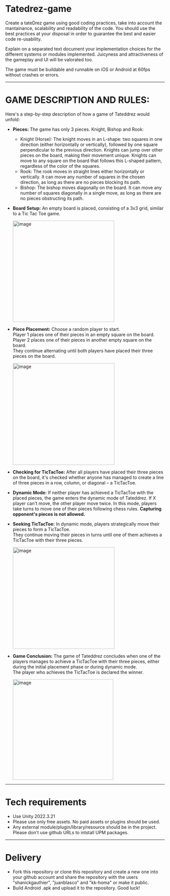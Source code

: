 # Tatedrez-game

Create a tateDrez game using good coding practices, take into account the mantainance, scalability and readability of the code.
You should use the best practices at your disposal in order to guarantee the best and easier code re-usability.

Explain on a separated text document your implementation choices for the different systems or modules implemented.
Juicyness and attractiveness of the gameplay and UI will be valorated too.

The game must be buildable and runnable on iOS or Android at 60fps without crashes or errors.

---

# GAME DESCRIPTION AND RULES:
Here's a step-by-step description of how a game of Tateddrez would unfold:  

* **Pieces:**
    The game has only 3 pieces. Knight, Bishop and Rook:
    * Knight (Horse): The knight moves in an L-shape: two squares in one direction (either horizontally or vertically), followed by one square perpendicular to the previous direction. Knights can jump over other pieces on the board, making their movement unique. Knights can move to any square on the board that follows this L-shaped pattern, regardless of the color of the squares.
    * Rook: The rook moves in straight lines either horizontally or vertically. It can move any number of squares in the chosen direction, as long as there are no pieces blocking its path.
    * Bishop: The bishop moves diagonally on the board. It can move any number of squares diagonally in a single move, as long as there are no pieces obstructing its path.

* **Board Setup:**
    An empty board is placed, consisting of a 3x3 grid, similar to a Tic Tac Toe game.

  <img width="320" alt="image" src="https://github.com/juanblasco/tatedrez-game/assets/129755869/69e58f89-c8e0-407c-9003-0ce5a6bb0beb">

* **Piece Placement:**
    Choose a random player to start.  
    Player 1 places one of their pieces in an empty square on the board.  
    Player 2 places one of their pieces in another empty square on the board.  
    They continue alternating until both players have placed their three pieces on the board.

  <img width="321" alt="image" src="https://github.com/juanblasco/tatedrez-game/assets/129755869/85ec3c00-6cd7-467e-b853-37f28698829a">
  

* **Checking for TicTacToe:**
    After all players have placed their three pieces on the board, it's checked whether anyone has managed to create a line of three pieces in a row, column, or diagonal – a TicTacToe.

* **Dynamic Mode:**
    If neither player has achieved a TicTacToe with the placed pieces, the game enters the dynamic mode of Tateddrez.
    If X player can't move, the other player move twice.
    In this mode, players take turns to move one of their pieces following chess rules.
    **Capturing opponent's pieces is not allowed.**

* **Seeking TicTacToe:**
    In dynamic mode, players strategically move their pieces to form a TicTacToe.  
    They continue moving their pieces in turns until one of them achieves a TicTacToe with their three pieces.

  <img width="321" alt="image" src="https://github.com/juanblasco/tatedrez-game/assets/129755869/2d3e69f8-89ae-4890-b19a-aadb9838cfda">


* **Game Conclusion:**
    The game of Tateddrez concludes when one of the players manages to achieve a TicTacToe with their three pieces, either during the initial placement phase or during dynamic mode.  
    The player who achieves the TicTacToe is declared the winner.

  <img width="317" alt="image" src="https://github.com/juanblasco/tatedrez-game/assets/129755869/9561dd1b-d760-47ec-8bc9-41086e1960db">


---
# Tech requirements
* Use Unity 2022.3.21
* Please use only free assets. No paid assets or plugins should be used.
* Any external module/plugin/library/resource should be in the project. Please don't use github URLs to intstall UPM packages.  
---
# Delivery
* Fork this repository or clone this repository and create a new one into your github account and share the repository with the users "shanickgauthier", "juanblasco" and "kk-homa" or make it public.
* Build Android .apk and upload it to the repository.
Good luck!
